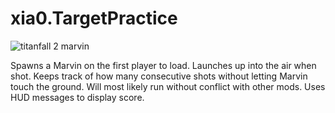 # xia0.TargetPractice
![titanfall 2 marvin](https://i.imgur.com/iKLAnfa.gif)

Spawns a Marvin on the first player to load. Launches up into the air when shot. Keeps track of how many consecutive shots without letting Marvin touch the ground. Will most likely run without conflict with other mods. Uses HUD messages to display score.
